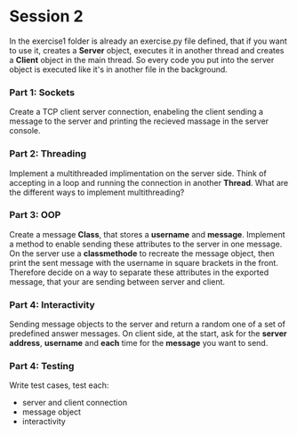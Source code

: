 # Session 2

In the exercise1 folder is already an exercise.py file defined, that if you want to use it, creates a **Server** object, executes it in another thread and creates a **Client** object in the main thread. So every code you put into the server object is executed like it's in another file in the background.

### Part 1: Sockets
Create a TCP client server connection, enabeling the client sending a message to the server and printing the recieved massage in the server console.

### Part 2: Threading
Implement a multithreaded implimentation on the server side. Think of accepting in a loop and running the connection in another **Thread**. What are the different ways to implement multithreading?

### Part 3: OOP
Create a message **Class**, that stores a **username** and **message**. Implement a method to enable sending these attributes to the server in one message. On the server use a **classmethode** to recreate the message object, then print the sent message with the username in square brackets in the front. Therefore decide on a way to separate these attributes in the exported message, that your are sending between server and client.

### Part 4: Interactivity
Sending message objects to the server and return a random one of a set of predefined answer messages. On client side, at the start, ask for the **server address**, **username** and **each** time for the **message** you want to send.

### Part 4: Testing
Write test cases, test each:
- server and client connection
- message object
- interactivity